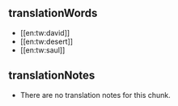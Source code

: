 ## translationWords

* [[en:tw:david]]
* [[en:tw:desert]]
* [[en:tw:saul]]

## translationNotes

* There are no translation notes for this chunk.
